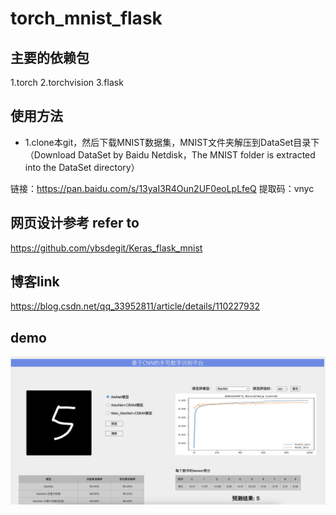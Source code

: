 # torch_mnist_flask

## 主要的依赖包
1.torch
2.torchvision
3.flask

## 使用方法
- 1.clone本git，然后下载MNIST数据集，MNIST文件夹解压到DataSet目录下 （Download DataSet by Baidu Netdisk，The MNIST folder is extracted into the DataSet directory）

链接：https://pan.baidu.com/s/13yaI3R4Oun2UF0eoLpLfeQ 
提取码：vnyc 


## 网页设计参考 refer to
https://github.com/ybsdegit/Keras_flask_mnist

## 博客link
https://blog.csdn.net/qq_33952811/article/details/110227932

## demo

![](2023-05-19-03-11-34.png)